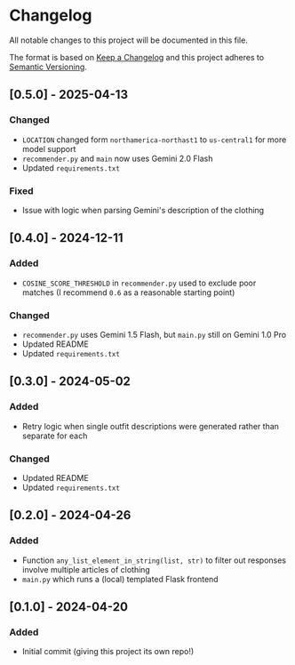 # Changelog
All notable changes to this project will be documented in this file.

The format is based on [Keep a Changelog](http://keepachangelog.com/en/1.0.0/)
and this project adheres to [Semantic Versioning](http://semver.org/spec/v2.0.0.html).

## [0.5.0] - 2025-04-13
### Changed
- `LOCATION` changed form `northamerica-northast1` to `us-central1` for more model support
- `recommender.py` and `main` now uses Gemini 2.0 Flash
- Updated `requirements.txt`
### Fixed
- Issue with logic when parsing Gemini's description of the clothing

## [0.4.0] - 2024-12-11
### Added
- `COSINE_SCORE_THRESHOLD` in `recommender.py` used to exclude poor matches (I recommend `0.6` as a reasonable starting point)
### Changed
- `recommender.py` uses Gemini 1.5 Flash, but `main.py` still on Gemini 1.0 Pro
- Updated README
- Updated `requirements.txt`

## [0.3.0] - 2024-05-02
### Added
- Retry logic when single outfit descriptions were generated rather than separate for each
### Changed
- Updated README
- Updated `requirements.txt`

## [0.2.0] - 2024-04-26
### Added
- Function `any_list_element_in_string(list, str)` to filter out responses involve multiple articles of clothing
- `main.py` which runs a (local) templated Flask frontend

## [0.1.0] - 2024-04-20
### Added
- Initial commit (giving this project its own repo!)
